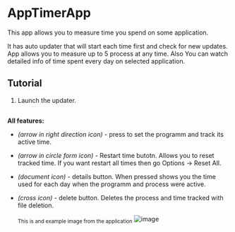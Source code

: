 # AppTimerApp

This app allows you to measure time you spend on some application. 

It has auto updater that will start each time first and check for new updates. App allows you to measure up to 5 process at any time. Also You can watch detailed info of time spent every day on selected application. 

## Tutorial
1. Launch the updater.

##
**All features:**
- _(arrow in right direction icon)_ - press to set the programm and track its active time.
- _(arrow in circle form icon)_ - Restart time butotn. Allows you to reset tracked time. If you want restart all times then go Options -> Reset All.
- _(document icon)_ - details button. When pressed shows you the time used for each day when the programm and process were active.
- _(cross icon)_ - delete button. Deletes the process and time tracked with file deletion.

  <sub>This is and example image from the application</sub>
![image](https://github.com/villaclara/ATA/assets/34722004/c3453a81-3ef6-4bdc-90df-3c3c35f16fe2)
